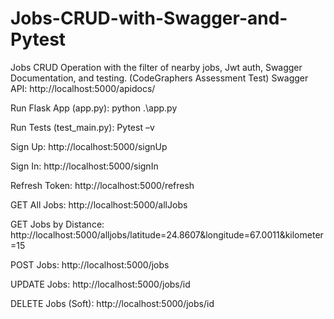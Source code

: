 # Jobs-CRUD-with-Swagger-and-Pytest
Jobs CRUD Operation with the filter of nearby jobs, Jwt auth, Swagger Documentation, and testing. (CodeGraphers Assessment Test)
Swagger API:
http://localhost:5000/apidocs/

Run Flask App (app.py):
python .\app.py

Run Tests (test_main.py):
Pytest –v

Sign Up:
http://localhost:5000/signUp

Sign In:
http://localhost:5000/signIn

Refresh Token:
http://localhost:5000/refresh

GET All Jobs:
http://localhost:5000/allJobs

GET Jobs by Distance:
http://localhost:5000/alljobs/latitude=24.8607&longitude=67.0011&kilometer=15

POST Jobs:
http://localhost:5000/jobs

UPDATE Jobs:
http://localhost:5000/jobs/id

DELETE Jobs (Soft):
http://localhost:5000/jobs/id
